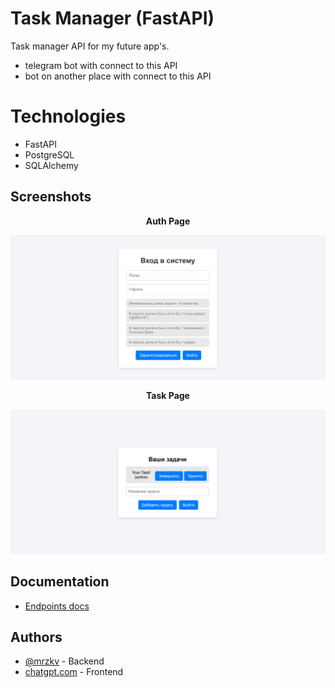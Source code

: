 
# Task Manager (FastAPI)

Task manager API for my future app's.  
- telegram bot with connect to this API
- bot on another place  with connect to this API

# Technologies

- FastAPI
- PostgreSQL
- SQLAlchemy
## Screenshots
**<p align="center">Auth Page</p>**
![App Screenshot](https://github.com/mrzkv/todoAPI/blob/main/frontend/frontgpt-v2/site_photos/auth_page.png?raw=true)
**<p align="center">Task Page</p>**
![App Screenshot](https://github.com/mrzkv/todoAPI/blob/main/frontend/frontgpt-v2/site_photos/task_page.png?raw=true)
## Documentation

- [Endpoints docs](https://github.com/mrzkv/todoAPI/blob/main/open-api.yaml)


## Authors

- [@mrzkv](https://github.com/mrzkv/) - Backend
- [chatgpt.com](https://chatgpt.com) - Frontend




